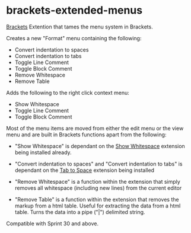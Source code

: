 brackets-extended-menus
=======================

[Brackets](http://brackets.io/) Extention that tames the menu system in Brackets. 

Creates a new "Format" menu containing the following:

*	Convert indentation to spaces
*	Convert indentation to tabs
*	Toggle Line Comment
*	Toggle Block Comment
*	Remove Whitespace
*	Remove Table

Adds the following to the right click context menu:

*	Show Whitespace 
*	Toggle Line Comment
*	Toggle Block Comment

Most of the menu items are moved from either the edit menu or the view menu and are built in Brackets functions apart from the following:

*	"Show Whitespace" is dependant on the [Show Whitespace](https://github.com/DennisKehrig/brackets-show-whitespace) extension being installed already.

*	"Convert indentation to spaces" and "Convert indentation to tabs" is dependant on the [Tab to Space](https://github.com/davidderaedt/tabtospace-extension) extension being installed

*	"Remove Whitespace" is a function within the extension that simply removes all whitespace (including new lines) from the current editor
*	"Remove Table" is a function within the extension that removes the markup from a html table. Useful for extracting the data from a html table. Turns the data into a pipe ("|") delimited string.


Compatible with  Sprint 30 and above.